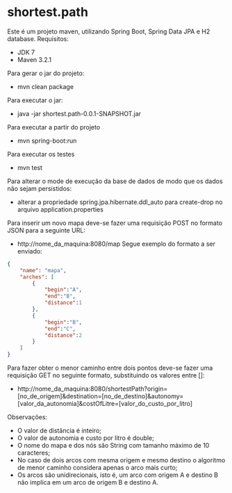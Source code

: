 # shortest.path
Este é um projeto maven, utilizando Spring Boot, Spring Data JPA e H2 database.
Requisitos:
- JDK 7
- Maven 3.2.1

Para gerar o jar do projeto:
- mvn clean package

Para executar o jar:
- java -jar shortest.path-0.0.1-SNAPSHOT.jar

Para executar a partir do projeto
- mvn spring-boot:run

Para executar os testes
- mvn test

Para alterar o mode de execução da base de dados de modo que os dados não sejam persistidos:
- alterar a propriedade spring.jpa.hibernate.ddl_auto para create-drop no arquivo application.properties

Para inserir um novo mapa deve-se fazer uma requisição POST no formato JSON para a seguinte URL:
- http://nome_da_maquina:8080/map
Segue exemplo do formato a ser enviado:
```json
{
    "name": "mapa",
    "arches": [
		{
			"begin":"A",
			"end":"B",
			"distance":1
		},
		{
			"begin":"B",
			"end":"C",
			"distance":2
		}
    ]
}
```

Para fazer obter o menor caminho entre dois pontos deve-se fazer uma requisição GET no seguinte formato, substituindo os valores entre []:
- http://nome_da_maquina:8080/shortestPath?origin=[no_de_origem]&destination=[no_de_destino]&autonomy=[valor_da_autonomia]&costOfLitre=[valor_do_custo_por_litro]

Observações:
- O valor de distância é inteiro;
- O valor de autonomia e custo por litro é double;
- O nome do mapa e dos nós são String com tamanho máximo de 10 caracteres;
- No caso de dois arcos com mesma origem e mesmo destino o algoritmo de menor caminho considera apenas o arco mais curto;
- Os arcos são unidirecionais, isto é, um arco com origem A e destino B não implica em um arco de origem B e destino A.
